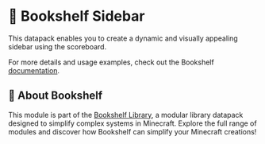 # 📰 Bookshelf Sidebar

This datapack enables you to create a dynamic and visually appealing sidebar using the scoreboard.

For more details and usage examples, check out the Bookshelf [documentation](https://docs.mcbookshelf.dev/en/latest/modules/sidebar.html).


## 📖 About Bookshelf

This module is part of the [Bookshelf Library](https://docs.mcbookshelf.dev/en/latest/index.html), a modular library datapack designed to simplify complex systems in Minecraft. Explore the full range of modules and discover how Bookshelf can simplify your Minecraft creations!
